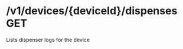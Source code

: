 #  /v1/devices/{deviceId}/dispenses GET

Lists dispenser logs for the device

<api-endpoint openapi-path="../../../tsp-output/schema/openapi.yaml" method="GET" endpoint="/v1/devices/{deviceId}/dispenses"></api-endpoint>